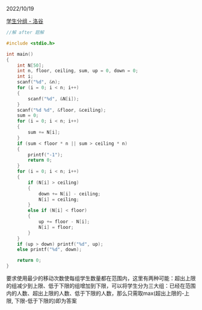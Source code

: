 2022/10/19

[学生分组 - 洛谷](https://www.luogu.com.cn/problem/P1109)

```c
//解 after 题解

#include <stdio.h>

int main()
{
	int N[50];
	int n, floor, ceiling, sum, up = 0, down = 0;
	int i;
	scanf("%d", &n);
	for (i = 0; i < n; i++)
	{
		scanf("%d", &N[i]);
	}
	scanf("%d %d", &floor, &ceiling);
	sum = 0;
	for (i = 0; i < n; i++)
	{
		sum += N[i];
	}
	if (sum < floor * n || sum > ceiling * n)
	{
		printf("-1");
		return 0;
	}
	for (i = 0; i < n; i++)
	{
		if (N[i] > ceiling)
		{
			down += N[i] - ceiling;
			N[i] = ceiling;
		}
		else if (N[i] < floor)
		{
			up += floor - N[i];
			N[i] = floor;
		}
	}
	if (up > down) printf("%d", up);
	else printf("%d", down);

	return 0;
}
```

要求使用最少的移动次数使每组学生数量都在范围内，这里有两种可能：超出上限的组减少到上限、低于下限的组增加到下限，可以将学生分为三大组：已经在范围内的人数、超出上限的人数、低于下限的人数，那么只需取max(超出上限的-上限, 下限-低于下限的)即为答案